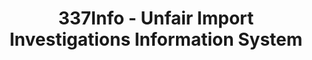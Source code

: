 ---
layout: default
bigquery: https://console.cloud.google.com/bigquery?p=patents-public-data&d=usitc_investigations&page=dataset&project=sheets-management-319211
citation: US International Trade Commission 337Info Unfair Import Investigations Information
  System
contributors: US International Trade Comission
cost: None
description: US International Trade Commission 337Info Unfair Import Investigations
  Information System contains data on investigations done under Section 337. Section
  337 declares the infringement of certain statutory intellectual property rights
  and other forms of unfair competition in import trade to be unlawful practices.
  Most Section 337 investigations involve allegations of patent or registered trademark
  infringement.
documentation: FAQ and tutorial available on the site
last_edit: 04/11/2022, 17:04:58
location: https://pubapps2.usitc.gov/337external/
maintained_by: US International Trade Comission
schema_fields:
- finalIdOnViolationDue
- patentNumber
- finalDetNoViolation
- gcAttorney
- respondent
- internalRemand
- patentNumbers
- id
- complainant
- lastUpdated
- cafcAppeals
- dateComplaintFiled
- investigationTermDate
- aljAssigned
- docketNo
- targetDate
- scheduledStartDateEvidHear
- finalIdOnViolationIssue
- teoProceedingInvolved
- title
- publication_number
- investigationNo
- ouiiAttorney
- copyrightNumbers
- issueDateOtherNonFinal
- dateCreated
- investigationType
- dateOfPublicationFrNotice
- trademarkNumbers
- actualEndDateEvidHear
- currentActiveALJ
- invUnfairAct
- scheduledEndDateEvidHear
- startDateMarkmanHearing
- teoReliefGranted
- currentStatus
- ouiiParticipation
- finalDetViolation
- teoIdDueDate
- actualStartDateEvidHear
- markmanHearing
- htsNumbers
- endDateMarkmanHearing
- teoIdIssueDate
shortname: unfair_import_investigations
tags:
- import
- legal
- trade
timeframe: 2008-2021 (prior to 2008 downloadable as a JSON file)
title: 337Info - Unfair Import Investigations Information System
uuid: 2721f5ec-e599-4890-9265-9706719fc71e
---
